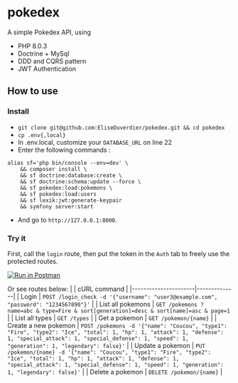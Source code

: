 # pokedex

A simple Pokedex API, using
* PHP 8.0.3
* Doctrine + MySql
* DDD and CQRS pattern
* JWT Authentication

## How to use
### Install
* `git clone git@github.com:EliseDuverdier/pokedex.git && cd pokedex`
* `cp .env{,local}`
* In .env.local, customize your `DATABASE_URL` on line 22
* Enter the following commands :
```shell
alias sf='php bin/console --env=dev' \
    && composer install \
    && sf doctrine:database:create \
    && sf doctrine:schema:update --force \
    && sf pokedex:load:pokemons \
    && sf pokedex:load:users
    && sf lexik:jwt:generate-keypair
    && symfony server:start
```
 * And go to `http://127.0.0.1:8000`.

<!-- * To force reload, use:
```shell
sf c:c && sf doc:da:drop --force && sf doc:da:create && sf doc:sc:up --force && sf pok:l:p && sf pok:l:u
```
-->

<!--
### Check quality
* Check code style : `vendor/bin/phpcs src/`
* Launch tests : _(Would have use behat, but did not had enough time, sorry)_
-->

### Try it

First, call the `login` route, then put the token in the `Auth` tab to freely use the protected routes.

[![Run in Postman](https://run.pstmn.io/button.svg)](https://app.getpostman.com/run-collection/12e1b427a49cce57fc1f)

Or see routes below:
|                      | cURL command |
|----------------------|--------------|
| Login                | `POST /login_check -d '{"username": "user3@example.com", "password": "1234567890"}'` |
| List all pokemons    | `GET /pokemons ? name=abc & type=Fire & sort[generation]=desc & sort[name]=asc & page=1` |
| List all types       | `GET /types` |
| Get a pokemon        | `GET /pokemon/{name}` |
| Create a new pokemon | `POST /pokemons -d '{"name": "Coucou", "type1": "Fire", "type2": "Ice", "total": 1, "hp": 1, "attack": 1, "defense": 1, "special_attack": 1, "special_defense": 1, "speed": 1, "generation": 1, "legendary": false}'` |
| Update a pokemon     | `PUT /pokemon/{name} -d '{"name": "Coucou", "type1": "Fire", "type2": "Ice", "total": 1, "hp": 1, "attack": 1, "defense": 1, "special_attack": 1, "special_defense": 1, "speed": 1, "generation": 1, "legendary": false}'` |
| Delete a pokemon     | `DELETE /pokemon/{name}` |
